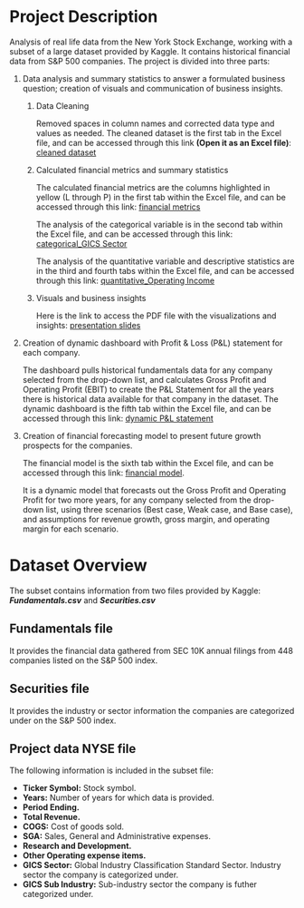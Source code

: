 # Project Description
Analysis of real life data from the New York Stock Exchange, working with a subset of a large dataset provided by Kaggle. It contains historical financial data from S&P 500 companies.
The project is divided into three parts:
1. Data analysis and summary statistics to answer a formulated business question; creation of visuals and communication of business insights.
   1. Data Cleaning
   
      Removed spaces in column names and corrected data type and values as needed. The cleaned dataset is the first tab in the Excel file, and can be accessed through this link **(Open it as an Excel file)**: [cleaned dataset](https://drive.google.com/file/d/1F_-g2a51PqEmBBwbbpT_MPa_M7SX25Rq/view?usp=sharing)
   
   2. Calculated financial metrics and summary statistics
   
      The calculated financial metrics are the columns highlighted in yellow (L through P) in the first tab within the Excel file, and can be accessed through this link: [financial metrics](https://drive.google.com/file/d/1F_-g2a51PqEmBBwbbpT_MPa_M7SX25Rq/view?usp=sharing)
      
      The analysis of the categorical variable is in the second tab within the Excel file, and can be accessed through this link: [categorical_GICS Sector](https://drive.google.com/file/d/1F_-g2a51PqEmBBwbbpT_MPa_M7SX25Rq/view?usp=sharing)
      
      The analysis of the quantitative variable and descriptive statistics are in the third and fourth tabs within the Excel file, and can be accessed through this link: [quantitative_Operating Income](https://drive.google.com/file/d/1F_-g2a51PqEmBBwbbpT_MPa_M7SX25Rq/view?usp=sharing)
      
   3. Visuals and business insights
   
      Here is the link to access the PDF file with the visualizations and insights: [presentation slides](https://drive.google.com/file/d/1L93uj1PZ-JvDPGP0dJSCD-7kvIqIrZ9X/view?usp=sharing)
   
2. Creation of dynamic dashboard with Profit & Loss (P&L) statement for each company.

   The dashboard pulls historical fundamentals data for any company selected from the drop-down list, and calculates Gross Profit and Operating Profit (EBIT) to create the P&L Statement for all the years there is historical data available for that company in the dataset. The dynamic dashboard is the fifth tab within the Excel file, and can be accessed through this link: [dynamic P&L statement](https://drive.google.com/file/d/1F_-g2a51PqEmBBwbbpT_MPa_M7SX25Rq/view?usp=sharing)
   
3. Creation of financial forecasting model to present future growth prospects for the companies.

   The financial model is the sixth tab within the Excel file, and can be accessed through this link: [financial model](https://drive.google.com/file/d/1F_-g2a51PqEmBBwbbpT_MPa_M7SX25Rq/view?usp=sharing). 
   
   It is a dynamic model that forecasts out the Gross Profit and Operating Profit for two more years, for any company selected from the drop-down list, using three scenarios (Best case, Weak case, and Base case), and assumptions for revenue growth, gross margin, and operating margin for each scenario.

# Dataset Overview
The subset contains information from two files provided by Kaggle: _**Fundamentals.csv**_ and _**Securities.csv**_

## Fundamentals file
It provides the financial data gathered from SEC 10K annual filings from 448 companies listed on the S&P 500 index.

## Securities file
It provides the industry or sector information the companies are categorized under on the S&P 500 index.

## Project data NYSE file
The following information is included in the subset file:

* **Ticker Symbol:** Stock symbol.
* **Years:** Number of years for which data is provided.
* **Period Ending.**
* **Total Revenue.** 
* **COGS:** Cost of goods sold.
* **SGA:** Sales, General and Administrative expenses.
* **Research and Development.** 
* **Other Operating expense items.** 
* **GICS Sector:** Global Industry Classification Standard Sector. Industry sector the company is categorized under.
* **GICS Sub Industry:** Sub-industry sector the company is futher categorized under.


